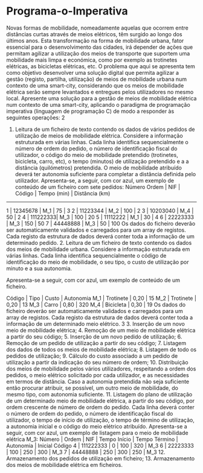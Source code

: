 # Programa-o-Imperativa

Novas formas de mobilidade, nomeadamente aquelas que ocorrem entre distâncias curtas através de meios
elétricos, têm surgido ao longo dos últimos anos. Esta transformação na forma de mobilidade urbana, fator
essencial para o desenvolvimento das cidades, irá depender de ações que permitam agilizar a utilização dos meios
de transporte que suportem uma mobilidade mais limpa e económica, como por exemplo as trotinetes elétricas, as
bicicletas elétricas, etc.
O problema que aqui se apresenta tem como objetivo desenvolver uma solução digital que permita agilizar a
gestão (registo, partilha, utilização) de meios de mobilidade urbana num contexto de uma smart-city, considerando
que os meios de mobilidade elétrica serão sempre levantados e entregues pelos utilizadores no mesmo local.
Apresente uma solução para a gestão de meios de mobilidade elétrica num contexto de uma smart-city, aplicando o
paradigma de programação imperativa (linguagem de programação C) de modo a responder às seguintes
operações:
2
1. Leitura de um ficheiro de texto contendo os dados de vários pedidos de utilização de meios de mobilidade
elétrica. Considere a informação estruturada em várias linhas. Cada linha identifica sequencialmente o
número de ordem do pedido, o número de identificação fiscal do utilizador, o código do meio de
mobilidade pretendido (trotinetes, bicicleta, carro, etc), o tempo (minutos) de utilização pretendido e a a
distância (quilómetros) pretendida. O meio de mobilidade atribuído deverá ter autonomia suficiente para
completar a distância definida pelo utilizador.
Apresenta-se, a seguir, com cor azul, um exemplo de conteúdo de um ficheiro com sete pedidos:
Número
Ordem | NIF | Código | Tempo (min) | Distância (km)
-----
  1 | 12345678 | M_1 | 75 | 3
  2 | 11223344 | M_2 | 100 | 2
  3 | 10203040 | M_4 | 50 | 2
  4 | 111222333| M_3 | 100 | 20
  5 | 11112222 | M_1 | 30 | 4
  6 | 22223333 | M_3 | 150 | 50
  7 | 44448888 | M_3 | 50 | 100
Os dados do ficheiro deverão ser automaticamente validados e carregados para um array de registos.
Cada registo da estrutura de dados deverá conter toda a informação de um determinado pedido.
2. Leitura de um ficheiro de texto contendo os dados dos meios de mobilidade urbana. Considere a
informação estruturada em várias linhas. Cada linha identifica sequencialmente o código de identificação
do meio de mobilidade, o seu tipo, o custo de utilização por minuto e a sua autonomia.

Apresenta-se a seguir, com cor azul, um exemplo de conteúdo de um ficheiro.

Código | Tipo | Custo | Autonomia
 M_1 | Trotinete | 0,20 | 15
 M_2 | Trotinete | 0,20 | 13
 M_3 | Carro | 0,80 | 320
 M_4 | Bicicleta | 0,30 | 19
Os dados do ficheiro deverão ser automaticamente validados e carregados para um array de registos.
Cada registo da estrutura de dados deverá conter toda a informação de um determinado meio elétrico.
3
3. Inserção de um novo meio de mobilidade elétrica;
4. Remoção de um meio de mobilidade elétrica a partir do seu código;
5. Inserção de um novo pedido de utilização;
6. Remoção de um pedido de utilização a partir do seu código;
7. Listagem dos dados de todos os meios de mobilidade elétrica;
8. Listagem de todo os pedidos de utilização;
9. Cálculo do custo associado a um pedido de utilização a partir da indicação do seu número de ordem;
10. Distribuição dos meios de mobilidade pelos vários utilizadores, respeitando a ordem dos pedidos, o meio
elétrico solicitado por cada utilizador, e as necessidades em termos de distância. Caso a autonomia pretendida
não seja suficiente então procurar atribuir, se possível, um outro meio de mobilidade, do mesmo tipo, com
autonomia suficiente.
11. Listagem do plano de utilização de um determinado meio de mobilidade elétrica, a partir do seu código, por
ordem crescente de número de ordem do pedido. Cada linha deverá conter o número de ordem do pedido, o
número de identificação fiscal do utilizador, o tempo de início de utilização, o tempo de término de utilização, a
autonomia inicial e o código do meio elétrico atribuído.
Apresenta-se a seguir, com cor azul, um exemplo de listagem para o meio de mobilidade elétrica M_3:
Número | Ordem | NIF | Tempo Início | Tempo Término | Autonomia | Inicial Código
  4 | 111222333 | 0 | 100 | 320 | M_3
  6 | 22223333 | 100 | 250 | 300 | M_3
  7 | 44448888 | 250 | 300 | 250 | M_3
12. Armazenamento dos pedidos de utilização em ficheiro;
13. Armazenamento dos meios de mobilidade elétrica em ficheiros.
